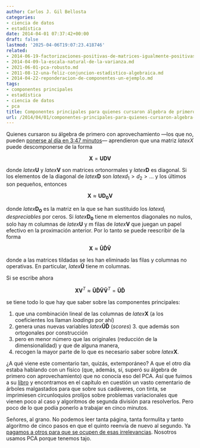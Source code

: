 ```yaml
---
author: Carlos J. Gil Bellosta
categories:
- ciencia de datos
- estadística
date: 2014-04-01 07:37:42+00:00
draft: false
lastmod: '2025-04-06T19:07:23.418746'
related:
- 2014-06-19-factorizaciones-positivas-de-matrices-igualmente-positivas.md
- 2014-04-09-la-escala-natural-de-la-varianza.md
- 2021-06-01-pca-robusto.md
- 2011-08-12-una-feliz-conjuncion-estadistico-algebraica.md
- 2014-04-22-reponderacion-de-componentes-un-ejemplo.md
tags:
- componentes principales
- estadística
- ciencia de datos
- pca
title: Componentes principales para quienes cursaron álgebra de primero con aprovechamiento
url: /2014/04/01/componentes-principales-para-quienes-cursaron-algebra-de-primero-con-aprovechamiento/
---
```


Quienes cursaron su álgebra de primero con aprovechamiento —los que no, pueden [ponerse al día en 3:47 minutos](https://www.youtube.com/watch?v=JEYLfIVvR9I)— aprendieron que una matriz $latex X$ puede descomponerse de la forma

$$ \mathbf{X} = \mathbf{UDV}$$

donde $latex \mathbf{U}$ y $latex \mathbf{V}$ son matrices ortonormales y $latex \mathbf{D}$ es diagonal. Si los elementos de la diagonal de $latex \mathbf{D}$ son $latex d_1>d_2>\dots$ y los últimos son pequeños, entonces

$$ \mathbf{X} \approx \mathbf{UD_0V}$$

donde $latex \mathbf{D_0}$ es la matriz en la que se han sustituido los $latex d_i$ _despreciables_ por ceros. Si $latex \mathbf{D_0}$ tiene m elementos diagonales no nulos, solo hay m columnas de $latex \mathbf{U}$ y m filas de $latex \mathbf{V}$ que juegan un papel efectivo en la proximación anterior. Por lo tanto se puede reescribir de la forma

$$ \mathbf{X} \approx \mathbf{\tilde{U}\tilde{D}\tilde{V}}$$

donde a las matrices tildadas se les han eliminado las filas y columnas no operativas. En particular, $latex \mathbf{\tilde{U}}$ tiene m columnas.

Si se escribe ahora

$$ \mathbf{X}\mathbf{V}^T \approx \mathbf{\tilde{U}\tilde{D}\tilde{V}}\mathbf{\tilde{V}}^T = \mathbf{\tilde{U}\tilde{D}}$$

se tiene todo lo que hay que saber sobre las componentes principales:

1. que una combinación lineal de las columnas de $latex \mathbf{X}$ (a los coeficientes los llaman _loadings_ por ahí)
2. genera unas nuevas variables $latex \mathbf{\tilde{U}\tilde{D}}$ (_scores_)
	3. que además son ortogonales por construcción
4. pero en menor número que las originales (reducción de la dimensionalidad) y que de alguna manera,
5. recogen la mayor parte de lo que es necesario saber sobre $latex \mathbf{X}$.

¿A qué viene este comentario tan, quizás, extemporáneo? A que el otro día estaba hablando con un físico (que, además, sí, superó su álgebra de primero con aprovechamiento) que no conocía eso del PCA. Así que fuimos a su [libro](http://www.cs.ubc.ca/~murphyk/MLbook/) y encontramos en el capítulo en cuestión un vasto cementario de árboles malgastados para que sobre sus cadáveres, con tinta, se imprimiesen circunloquios prolijos sobre problemas variacionales que vienen poco al caso y algoritmos de segunda división para resolverlos. Pero poco de lo que podía ponerlo a trabajar en cinco minutos.

Señores, al grano. No podemos leer tanta página, tanta formulita y tanto algoritmo de cinco pasos en que el quinto reenvía de nuevo al segundo. Ya [pagamos a otros para que se ocupen de esas irrelevancias](https://datanalytics.com/2013/08/28/que-ha-hecho-el-csic-por-mi/). Nosotros usamos PCA porque tenemos tajo.